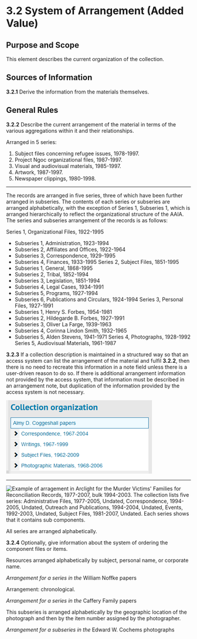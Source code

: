 # 3.2 System of Arrangement (Added Value)

## Purpose and Scope

This element describes the current organization of the collection.

## Sources of Information

**3.2.1** Derive the information from the materials themselves.

## General Rules

**3.2.2** Describe the current arrangement of the material in terms of the various aggregations within it and their relationships.

Arranged in 5 series:
 1. Subject files concerning refugee issues, 1978-1997.
 2. Project Ngoc organizational files, 1987-1997.
 3. Visual and audiovisual materials, 1985-1997.
 4. Artwork, 1987-1997.
 5. Newspaper clippings, 1980-1998.    
    
------------------------

The records are arranged in five series, three of which have been further arranged in subseries. The contents of each series or subseries are arranged alphabetically, with the exception of Series 1, Subseries 1, which is arranged hierarchically to reflect the organizational structure of the AAIA. The series and subseries arrangement of the records is as follows:

Series 1, Organizational Files, 1922-1995
 - Subseries 1, Administration, 1923-1994
 - Subseries 2, Affiliates and Offices, 1922-1964
 - Subseries 3, Correspondence, 1929-1995
 - Subseries 4, Finances, 1933-1995
Series 2, Subject Files, 1851-1995
 - Subseries 1, General, 1868-1995
 - Subseries 2, Tribal, 1852-1994
 - Subseries 3, Legislation, 1851-1994
 - Subseries 4, Legal Cases, 1934-1991
 - Subseries 5, Programs, 1927-1994
 - Subseries 6, Publications and Circulars, 1924-1994
Series 3, Personal Files, 1927-1991
 - Subseries 1, Henry S. Forbes, 1954-1981
 - Subseries 2, Hildegarde B. Forbes, 1927-1991
 - Subseries 3, Oliver La Farge, 1939-1963
 - Subseries 4, Corinna Lindon Smith, 1932-1965
 - Subseries 5, Alden Stevens, 1941-1971
Series 4, Photographs, 1928-1992
Series 5, Audiovisual Materials, 1961-1987

**3.2.3** If a collection description is maintained in a structured way so that an access system can list the arrangement of the material and fulfil **3.2.2**, then there is no need to recreate this information in a note field unless there is a user-driven reason to do so. If there is additional arrangement information not provided by the access system, that information must be described in an arrangement note, but duplication of the information provided by the access system is not necessary.

<p class="dacs-example">

![Example of arrangement in ArchivesSpace for the Almy D. Coggeshall papers. The collection lists four series: Correspondence, 1967-2004, Writings, 1967-1999, Subject Files, 1962-2009, and Photographic Materials, 1968-2006. Each series shows that it contains sub components.](../../img/part_1/chapter_3/arrangement_example_1.png)


</p>


------------------------

<p class="dacs-example">

![Example of arragement in Arclight for the Murder Victims' Families for Reconciliation Records, 1977-2007, bulk 1994-2003. The collection lists five series: Administrative Files, 1977-2005, Undated, 
Correspondence, 1994-2005, Undated, Outreach and Publications, 1994-2004, Undated, 
Events, 1992-2003, Undated, Subject Files, 1981-2007, Undated. Each series shows that it contains sub components.](../../img/part_1/chapter_3/arrangement_example_2.png)

</p>

<p class="dacs-example">All series are arranged alphabetically.</p>

**3.2.4** Optionally, give information about the system of ordering the component files or items.

<p class="dacs-example">Resources arranged alphabetically by subject, personal name, or corporate name.</p>
<p class="dacs-example"><em>Arrangement for a series in the</em> William Noffke papers</p>

<p class="dacs-example">Arrangement: chronological.</p>
<p class="dacs-example"><em>Arrangement for a series in the</em> Caffery Family papers</p>

<p class="dacs-example">This subseries is arranged alphabetically by the geographic location of the photograph and then by the item number assigned by the photographer.</p>
<p class="dacs-example"><em>Arrangement for a subseries in the</em> Edward W. Cochems photographs</p>
